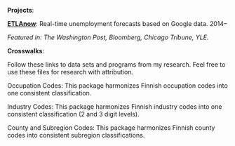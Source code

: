 __Projects__:

__[ETLAnow](https://www.etla.fi/en/etlanow/)__: Real-time unemployment forecasts based on Google data. 2014–

_Featured in: The Washington Post, Bloomberg, Chicago Tribune, YLE._


__Crosswalks__:

Follow these links to data sets and programs from my research. Feel free to use these files for research with attribution.

Occupation Codes: This package harmonizes Finnish occupation codes into one consistent classification.

Industry Codes: This package harmonizes Finnish industry codes into one consistent classification (2 and 3 digit levels).

County and Subregion Codes: This package harmonizes Finnish county codes into consistent subregion classifications.
